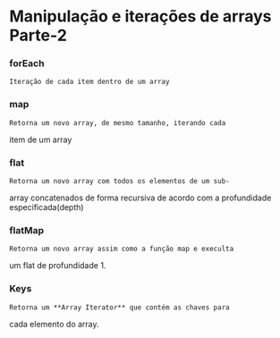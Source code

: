 # Manipulação e iterações de arrays Parte-2

### forEach
    Iteração de cada item dentro de um array
### map
    Retorna um novo array, de mesmo tamanho, iterando cada 
item de um array

### flat
    Retorna um novo array com todos os elementos de um sub-
array concatenados de forma recursiva de acordo com a 
profundidade especificada(depth)

### flatMap
    Retorna um novo array assim como a função map e execulta 
um flat de profundidade 1.
### Keys
    Retorna um **Array Iterator** que contém as chaves para 
cada elemento do array.
